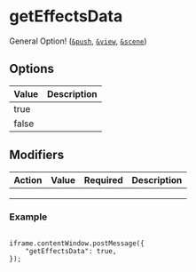 # getEffectsData

General Option! ([`&push`](../../source-settings/push.md), [`&view`](../../advanced-settings/view-parameters/view.md), [`&scene`](../../advanced-settings/view-parameters/scene.md))

## Options

| Value | Description |
| ----- | ----------- |
| true  |             |
| false |             |

## Modifiers

| Action | Value | Required | Description |
| ------ | ----- | -------- | ----------- |
|        |       |          |             |
|        |       |          |             |
|        |       |          |             |

### Example

```

iframe.contentWindow.postMessage({ 
    "getEffectsData": true,
});
```
